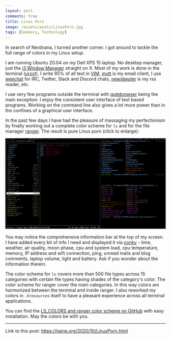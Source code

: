 ```yaml
---
layout: post
comments: true
title: Linux Porn
image: /assets/posts/LinuxPorn.jpg
tags: [Geekery, Technology]
---
```


In search of Nerdvana, I turned another corner. I got around to tackle the full
range of colors in my Linux setup.

I am running Ubuntu 20.04 on my Dell XPS 15 laptop. No desktop manager, just
the [i3 Window Manager](https://i3wm.org/) straight on X. Most of my work is
done in the terminal
([urxvt](http://software.schmorp.de/pkg/rxvt-unicode.html)). I write 95% of
all text in [VIM](https://www.vim.org/), [mutt](http://www.mutt.org/) is my
email client, I use [weechat](https://weechat.org/) for IRC, Twitter, Slack
and Discord chats, [newsbeuter](https://newsbeuter.org/) is my rss reader,
etc. 

I use very few programs outside the terminal with
[qutebrowser](https://qutebrowser.org/) being the main exception. I enjoy the
consistent user interface of text based programs.  Working on the command line
also gives a lot more power than in the confines of a graphical user
interface.

In the past few days I have had the pleasure of massaging my perfectionism by
finally working out a complete color scheme for `ls` and for the file manager
[ranger](https://ranger.github.io/). The result is pure Linux porn (click to
enlarge):

<a href="/assets/posts/LinuxPorn.png" target="_blank"><img src="/assets/posts/LinuxPorn.png" /></a>

You may notice the comprehensive information bar at the top of my screen. I
have added every bit of info I need and displayed it via
[conky](https://github.com/brndnmtthws/conky) - time, weather, air quality,
moon phase, cpu and system load, cpu temperature, memory, IP address and wifi
connection, ping, unread mails and blog comments, laptop volume, light and
battery. Ask if you wonder about the information therein.

The color scheme for `ls` covers more than 500 file types across 15 categories
with certain file types having shades of the category's color. The color
scheme for ranger cover the main categories. In this way colors are harmonized
between the terminal and inside ranger. I also reworked my colors in
`.Xresources` itself to have a pleasant experience across all terminal
applications.

You can find the [LS_COLORS and ranger color scheme on
GitHub](https://github.com/isene/LS_COLORS) with easy installation. May the
colors be with you.

---
Link to this post: <https://isene.org/2020/10/LinuxPorn.html>
